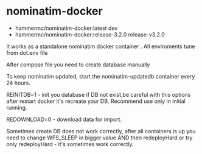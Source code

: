 # nominatim-docker

- hammermc/nominatim-docker:latest dev
- hammermc/nominatim-docker:release-3.2.0 release-v3.2.0

It works as a standalone nominatim docker container .
All enviroments tune from dot.env file

After compose file you need to create database manually
 
To keep nominatim updated, start the nominatim-updatedb container every 24 hours.

REINITDB=1 - init you database if DB not exist,be careful with this 
options after restart docker it's recreate your DB.
Recommend use only in initial running.

REDOWNLOAD=0 - download data for import.

Sometimes create DB does not work correctly,
after all containers is up  you need to change WFS_SLEEP in bigger value
AND then redeployHard or try only redeployHard - it's sometimes work correctly.
